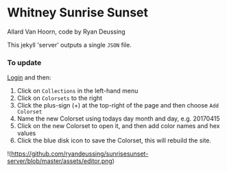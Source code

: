 # Whitney Sunrise Sunset
Allard Van Hoorn, code by Ryan Deussing

This jekyll 'server' outputs a single `JSON` file.

### To update

[Login](http://elegant-bean.cloudvent.net/update) and then:

1. Click on `Collections` in the left-hand menu
2. Click on `Colorsets` to the right
3. Click the plus-sign (+) at the top-right of the page and then choose `Add Colorset`
4. Name the new Colorset using todays day month and day, e.g. 20170415
5. Click on the new Colorset to open it, and then add color names and hex values
6. Click the blue disk icon to save the Colorset, this will rebuild the site.

!(https://github.com/ryandeussing/sunrisesunset-server/blob/master/assets/editor.png)
